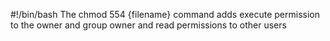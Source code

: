 #!/bin/bash
The chmod 554 {filename} command adds execute permission to the owner and group owner and read permissions to other users
